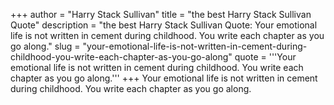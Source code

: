 +++
author = "Harry Stack Sullivan"
title = "the best Harry Stack Sullivan Quote"
description = "the best Harry Stack Sullivan Quote: Your emotional life is not written in cement during childhood. You write each chapter as you go along."
slug = "your-emotional-life-is-not-written-in-cement-during-childhood-you-write-each-chapter-as-you-go-along"
quote = '''Your emotional life is not written in cement during childhood. You write each chapter as you go along.'''
+++
Your emotional life is not written in cement during childhood. You write each chapter as you go along.
